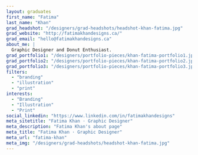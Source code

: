 ```yaml
---
layout: graduates
first_name: "Fatima"
last_name: "Khan"
grad_headshot: "/designers/grad-headshots/headshot-khan-fatima.jpg"
grad_website: "http://fatimakhandesigns.ca/"
grad_email: "hello@fatimakhandesigns.ca"
about_me: |
  Graphic Designer and Donut Enthusiast.
grad_portfolio1: "/designers/portfolio-pieces/khan-fatima-portfolio1.jpg"
grad_portfolio2: "/designers/portfolio-pieces/khan-fatima-portfolio2.jpg"
grad_portfolio3: "/designers/portfolio-pieces/khan-fatima-portfolio3.jpg"
filters:
  - "branding"
  - "illustration"
  - "print"
interests:
  - "Branding"
  - "Illustration"
  - "Print"
social_linkedin: "https://www.linkedin.com/in/fatimakhandesigns"
meta_sitetitle: "Fatima Khan · Graphic Designer"
meta_description: "Fatima Khan's about page"
meta_title: "Fatima Khan · Graphic Designer"
meta_url: "fatima-khan"
meta_img: "/designers/grad-headshots/headshot-khan-fatima.jpg"
---
```

